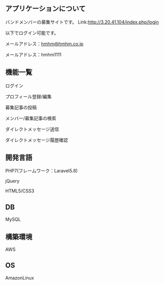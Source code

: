 ## アプリケーションについて
バンドメンバーの募集サイトです。
Link:http://3.20.41.104/index.php/login

以下でログイン可能です。

メールアドレス：hmhm@hmhm.co.jp

メールアドレス：hmhm1111

## 機能一覧
ログイン

プロフィール登録/編集

募集記事の投稿

メンバー/募集記事の検索

ダイレクトメッセージ送信

ダイレクトメッセージ履歴確認

## 開発言語
PHP7(フレームワーク：Laravel5.8)

jQuery

HTML5/CSS3

## DB
MySQL

## 構築環境
AWS

## OS
AmazonLinux
